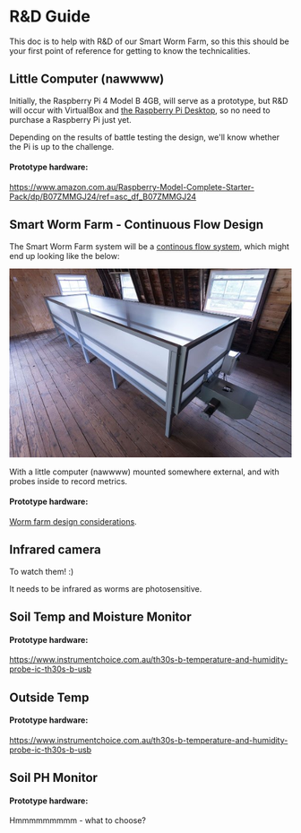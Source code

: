 
# R&D Guide

This doc is to help with R&D of our Smart Worm Farm, so this this should be your first point of reference for getting to know the technicalities. 

## Little Computer (nawwww)

Initially, the Raspberry Pi 4 Model B 4GB, will serve as a prototype, but R&D will occur with VirtualBox and [the Raspberry Pi Desktop](https://www.raspberrypi.org/software/raspberry-pi-desktop/), so no need to purchase a Raspberry Pi just yet.

Depending on the results of battle testing the design, we'll know whether the Pi is up to the challenge.  

#### Prototype hardware: 

https://www.amazon.com.au/Raspberry-Model-Complete-Starter-Pack/dp/B07ZMMGJ24/ref=asc_df_B07ZMMGJ24

## Smart Worm Farm - Continuous Flow Design 

The Smart Worm Farm system will be a [continous flow system](https://urbanwormcompany.com/complete-guide-to-continuous-flow-vermicomposting/), which might end up looking like the below:

<p align="center">
  <img src="https://github.com/danielneil/Smart-Worm-Bin/blob/main/images/cf-bin.jpg?raw=true">
</p>

With a little computer (nawwww) mounted somewhere external, and with probes inside to record metrics. 

#### Prototype hardware: 
[Worm farm design considerations](https://github.com/danielneil/Smart-Worm-Farm/blob/main/research/bin-design.MD).

## Infrared camera 

To watch them! :)

It needs to be infrared as worms are photosensitive.

## Soil Temp and Moisture Monitor
#### Prototype hardware: 
https://www.instrumentchoice.com.au/th30s-b-temperature-and-humidity-probe-ic-th30s-b-usb

## Outside Temp
#### Prototype hardware: 
https://www.instrumentchoice.com.au/th30s-b-temperature-and-humidity-probe-ic-th30s-b-usb

## Soil PH Monitor 
#### Prototype hardware: 
Hmmmmmmmmm - what to choose?
